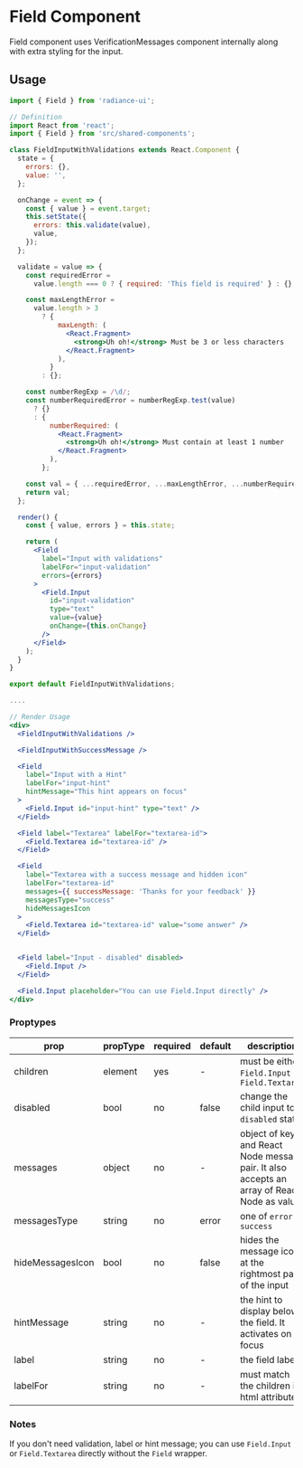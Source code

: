 # Field Component

Field component uses VerificationMessages component internally along with extra styling for the input.

## Usage

```jsx
import { Field } from 'radiance-ui';

// Definition
import React from 'react';
import { Field } from 'src/shared-components';

class FieldInputWithValidations extends React.Component {
  state = {
    errors: {},
    value: '',
  };

  onChange = event => {
    const { value } = event.target;
    this.setState({
      errors: this.validate(value),
      value,
    });
  };

  validate = value => {
    const requiredError =
      value.length === 0 ? { required: 'This field is required' } : {};

    const maxLengthError =
      value.length > 3
        ? {
            maxLength: (
              <React.Fragment>
                <strong>Uh oh!</strong> Must be 3 or less characters
              </React.Fragment>
            ),
          }
        : {};

    const numberRegExp = /\d/;
    const numberRequiredError = numberRegExp.test(value)
      ? {}
      : {
          numberRequired: (
            <React.Fragment>
              <strong>Uh oh!</strong> Must contain at least 1 number
            </React.Fragment>
          ),
        };

    const val = { ...requiredError, ...maxLengthError, ...numberRequiredError };
    return val;
  };

  render() {
    const { value, errors } = this.state;

    return (
      <Field
        label="Input with validations"
        labelFor="input-validation"
        errors={errors}
      >
        <Field.Input
          id="input-validation"
          type="text"
          value={value}
          onChange={this.onChange}
        />
      </Field>
    );
  }
}

export default FieldInputWithValidations;

....

// Render Usage
<div>
  <FieldInputWithValidations />

  <FieldInputWithSuccessMessage />

  <Field
    label="Input with a Hint"
    labelFor="input-hint"
    hintMessage="This hint appears on focus"
  >
    <Field.Input id="input-hint" type="text" />
  </Field>

  <Field label="Textarea" labelFor="textarea-id">
    <Field.Textarea id="textarea-id" />
  </Field>

  <Field
    label="Textarea with a success message and hidden icon"
    labelFor="textarea-id"
    messages={{ successMessage: 'Thanks for your feedback' }}
    messagesType="success"
    hideMessagesIcon
  >
    <Field.Textarea id="textarea-id" value="some answer" />
  </Field>


  <Field label="Input - disabled" disabled>
    <Field.Input />
  </Field>

  <Field.Input placeholder="You can use Field.Input directly" />
</div>
```

<!-- STORY -->

### Proptypes

| prop             | propType | required | default | description                                                                                |
| ---------------- | -------- | -------- | ------- | ------------------------------------------------------------------------------------------ |
| children         | element  | yes      | -       | must be either `Field.Input` or `Field.Textarea`                                           |
| disabled         | bool     | no       | false   | change the child input to `disabled` state                                                 |
| messages         | object   | no       | -       | object of key and React Node message pair. It also accepts an array of React Node as value |
| messagesType     | string   | no       | error   | one of `error` or `success`                                                                |
| hideMessagesIcon | bool     | no       | false   | hides the message icon at the rightmost part of the input                                  |
| hintMessage      | string   | no       | -       | the hint to display below the field. It activates on focus                                 |
| label            | string   | no       | -       | the field label                                                                            |
| labelFor         | string   | no       | -       | must match the children id html attribute                                                  |

### Notes

If you don't need validation, label or hint message; you can use `Field.Input` or `Field.Textarea` directly without the `Field` wrapper.
